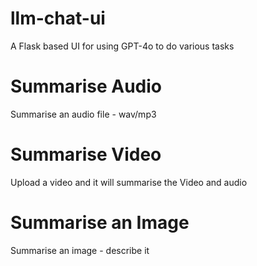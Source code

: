 # llm-chat-ui

A Flask based UI for using GPT-4o to do various tasks

# Summarise Audio

Summarise an audio file - wav/mp3

# Summarise Video

Upload a video and it will summarise the Video and audio

# Summarise an Image

Summarise an image - describe it
